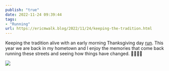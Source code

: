 ```yaml
---
publish: "true"
date: 2022-11-24 09:39:44
tags:
- "Running"
url: https://ericmwalk.blog/2022/11/24/keeping-the-tradition.html
---
```

Keeping the tradition alive with an early morning Thanksgiving day [run](http://www.strava.com/activities/8162308006). This year we are back in my hometown and I enjoy the memories that come back running these streets and seeing how things have changed. 🏃🏻‍♂️🦃


![](https://ericmwalk.blog/uploads/2022/168c01c423.jpg)